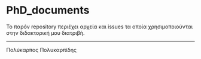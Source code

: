 # PhD_documents
Το παρόν repository περιέχει αρχεία και issues τα οποία χρησιμοποιούνται στην διδακτορική μου διατριβή.






------------------------------
Πολύκαρπος Πολυκαρπίδης

